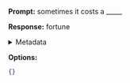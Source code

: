 **Prompt:**
sometimes it costs a _____

**Response:**
fortune

<details><summary>Metadata</summary>

- Duration: 809 ms
- Datetime: 2023-09-02T17:08:29.580437
- Model: gpt-3.5-turbo-0613

</details>

**Options:**
```json
{}
```

